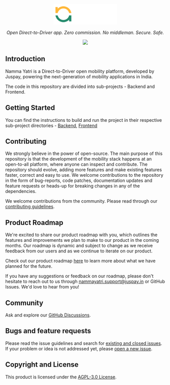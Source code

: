<p align="center">
  <img src="./docs/images/nammaYatrilogo.svg#gh-dark-mode-only" alt="NammaYatri-Logo" width="40%" />
</p>

<p align="center">
<i>Open Direct-to-Driver app. Zero commission. No middleman. Secure. Safe.</i>
</p>

<p align="center">
  <a href="https://github.com/nammayatri/nammayatri/blob/main/LICENSE">
    <img src="https://img.shields.io/github/license/nammayatri/beckn-gateway" />
  </a>
</p>

## Introduction

Namma Yatri is a Direct-to-Driver open mobility platform, developed by Juspay, powering the next-generation of mobility applications in India.

The code in this repository are divided into sub-projects - Backend and Frontend.

## Getting Started

You can find the instructions to build and run the project in their respective sub-project directories - [Backend](./Backend/README.md#getting-started), [Frontend](./Frontend/README.md)


## Contributing

We strongly believe in the power of open-source. The main purpose of this repository is that the development of the mobility stack happens at an open-to-all platform, where anyone can inspect and contribute. The repository should evolve, adding more features and make existing features faster, correct and easy to use.
We welcome contributions to the repository in the form of bug-reports, code patches, documentation updates and feature requests or heads-up for breaking changes in any of the dependencies.

We welcome contributions from the community. Please read through our
[contributing guidelines](./docs/CONTRIBUTING.md).

## Product Roadmap

We're excited to share our product roadmap with you, which outlines the features and improvements we plan to make to our product in the coming months. Our roadmap is dynamic and subject to change as we receive feedback from our users and as we continue to iterate on our product.

Check out our product roadmap [here](https://docs.google.com/spreadsheets/d/e/2PACX-1vRPdBJDIKyKHmAprGdLGfGb6Lt8j25xBHhV1Dr8f0kY8xhcP5DbBgAB5Fl-zvT4GjzNxwWzy81B1fDO/pubhtml?gid=685751497&single=true) to learn more about what we have planned for the future.

If you have any suggestions or feedback on our roadmap, please don't hesitate to reach out to us through nammayatri.support@juspay.in or GitHub Issues. We'd love to hear from you!

## Community

Ask and explore our [GitHub Discussions](https://github.com/orgs/nammayatri/discussions).

## Bugs and feature requests

Please read the issue guidelines and search for [existing and closed issues].
If your problem or idea is not addressed yet, please [open a new issue].

[existing and closed issues]: https://github.com/nammayatri/nammayatri/issues
[open a new issue]: https://github.com/nammayatri/nammayatri/issues/new/choose

## Copyright and License

This product is licensed under the [AGPL-3.0 License](LICENSE).
